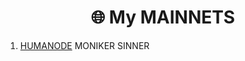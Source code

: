 <h1 align="center">🌐 My MAINNETS </h1>

1. [HUMANODE](https://telemetry.humanode.io/#list/0xc56fa32442b2dad76f214b3ae07998e4ca09736e4813724bfb0717caae2c8bee) MONIKER SINNER
